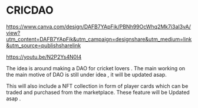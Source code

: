 # CRICDAO
https://www.canva.com/design/DAFB7YApFik/PBNh99OcWhq2Mk7i3aI3vA/view?utm_content=DAFB7YApFik&utm_campaign=designshare&utm_medium=link&utm_source=publishsharelink


https://youtu.be/N2P2Ys4N0I4

The idea is around making a DAO for cricket lovers .
The main working on the main motive of DAO is still under idea , it will be updated asap.

This will also include a NFT collection in form of player cards which can be traded and purchased from the marketplace. 
These feature will be Updated asap .
